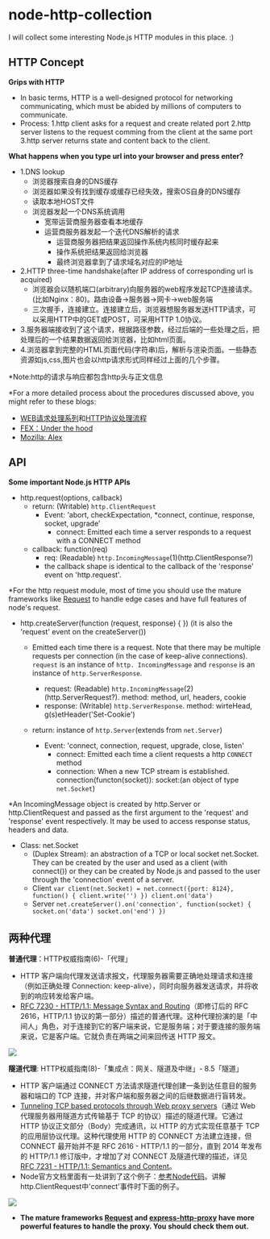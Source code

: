 # node-http-collection
I will collect some interesting Node.js HTTP modules in this place. :)


## HTTP Concept
**Grips with HTTP**
- In basic terms, HTTP is a well-designed protocol for networking communicating, which must be abided by millions of computers to communicate. 
- Process: 1.http client asks for a request and create related port 2.http server listens to the request comming from the client at the same port 3.http server returns state and content back to the client.

**What happens when you type url into your browser and press enter?**
- 1.DNS lookup
	- 浏览器搜索自身的DNS缓存
	- 浏览器如果没有找到缓存或缓存已经失效，搜索OS自身的DNS缓存
	- 读取本地HOST文件
	- 浏览器发起一个DNS系统调用
		- 宽带运营商服务器查看本地缓存
		- 运营商服务器发起一个迭代DNS解析的请求
			- 运营商服务器把结果返回操作系统内核同时缓存起来
			- 操作系统把结果返回给浏览器
			- 最终浏览器拿到了请求域名对应的IP地址
- 2.HTTP three-time handshake(after IP address of corresponding url is acquired)
	- 浏览器会以随机端口(arbitrary)向服务器的web程序发起TCP连接请求。(比如Nginx：80)。路由设备->服务器->网卡->web服务端
	- 三次握手，连接建立。连接建立后，浏览器想服务器发送HTTP请求，可以采用HTTP中的GET或POST，可采用HTTP 1.0协议。
- 3.服务器端接收到了这个请求，根据路径参数，经过后端的一些处理之后，把处理后的一个结果数据返回给浏览器，比如html页面。
- 4.浏览器拿到完整的HTML页面代码(字符串)后，解析与渲染页面。一些静态资源如js,css,图片也会以http请求形式同样经过上面的几个步骤。

*Note:http的请求与响应都包含http头与正文信息

*For a more detailed process about the procedures discussed above, you might refer to these blogs:
- [WEB请求处理系列](https://my.oschina.net/xianggao/blog/667621)和[HTTP协议处理流程](http://www.qixing318.com/article/the-http-protocol-handling-process.html)
- [FEX：Under the hood](http://fex.baidu.com/blog/2014/05/what-happen/)
- [Mozilla: Alex](https://github.com/alex/what-happens-when)

## API
**Some important Node.js HTTP APIs**

- http.request(options, callback)
	- return: (Writable) `http.ClientRequest`
		- Event: 'abort, checkExpectation, *connect, continue, response, socket, upgrade'
			- connect: Emitted each time a server responds to a request with a CONNECT method
	- callback: function(req)
		- req: (Readable) `http.IncomingMessage`(1)(http.ClientResponse?)
		- the callback shape is identical to the callback of the 'response' event on 'http.request'. 

*For the http request module, most of time you should use the mature frameworks like [Request](https://github.com/request/request) to handle edge cases and have full features of node's request.

- http.createServer(function (request, response) { })  (it is also the 'request' event on the createServer())
	- Emitted each time there is a request. Note that there may be multiple requests per connection (in the case of keep-alive connections). `request` is an instance of `http. IncomingMessage` and `response` is an instance of `http.ServerResponse`.
		- request: (Readable) `http.IncomingMessage`(2)(http.ServerRequest?). method: method, url, headers, cookie
		- response: (Writable) `http.ServerResponse`. method: wirteHead, g(s)etHeader('Set-Cookie')

	- return: instance of `http.Server`(extends from `net.Server`) 
		- Event: 'connect, connection, request, upgrade, close, listen'
			- connect: Emitted each time a client requests a http `CONNECT` method
			- connection: When a new TCP stream is established. connection(functon(socket)): socket:(an object of type `net.Socket`)


*An IncomingMessage object is created by http.Server or http.ClientRequest and passed as the first argument to the 'request' and 'response' event respectively. It may be used to access response status, headers and data.

- Class: net.Socket
	- (Duplex Stream): an abstraction of a TCP or local socket net.Socket.
They can be created by the user and used as a client (with connect()) or they can be created by Node.js and passed to the user through the 'connection' event of a server.
	- Client
	``
	var client(net.Socket) = net.connect({port: 8124}, function() {
		client.write('')
	})
	client.on('data')
	``
	- Server
	``
	net.createServer().on('connection', function(socket) {
		socket.on('data')
		socket.on('end')
	})
	``


## 两种代理
**普通代理**：HTTP权威指南(6)-「代理」

- HTTP 客户端向代理发送请求报文，代理服务器需要正确地处理请求和连接（例如正确处理 Connection: keep-alive），同时向服务器发送请求，并将收到的响应转发给客户端。
- [RFC 7230 - HTTP/1.1: Message Syntax and Routing](http://tools.ietf.org/html/rfc7230)（即修订后的 RFC 2616，HTTP/1.1 协议的第一部分）描述的普通代理。这种代理扮演的是「中间人」角色，对于连接到它的客户端来说，它是服务端；对于要连接的服务端来说，它是客户端。它就负责在两端之间来回传送 HTTP 报文。

![](https://st.imququ.com/i/webp/static/uploads/2015/11/web_proxy.png.webp)


**隧道代理**: HTTP权威指南(8)-「集成点：网关、隧道及中继」- 8.5「隧道」

- HTTP 客户端通过 CONNECT 方法请求隧道代理创建一条到达任意目的服务器和端口的 TCP 连接，并对客户端和服务器之间的后继数据进行盲转发。
- [Tunneling TCP based protocols through Web proxy servers](https://tools.ietf.org/html/draft-luotonen-web-proxy-tunneling-01)（通过 Web 代理服务器用隧道方式传输基于 TCP 的协议）描述的隧道代理。它通过 HTTP 协议正文部分（Body）完成通讯，以 HTTP 的方式实现任意基于 TCP 的应用层协议代理。这种代理使用 HTTP 的 CONNECT 方法建立连接，但 CONNECT 最开始并不是 RFC 2616 - HTTP/1.1 的一部分，直到 2014 年发布的 HTTP/1.1 修订版中，才增加了对 CONNECT 及隧道代理的描述，详见 [RFC 7231 - HTTP/1.1: Semantics and Content](https://tools.ietf.org/html/rfc7231#section-4.3.6)。
- Node官方文档里面有一处讲到了这个例子：[参考Node代码](https://nodejs.org/docs/latest-v5.x/api/http.html#http_event_connect)。讲解http.ClientRequest中'connect'事件时下面的例子。

![](https://st.imququ.com/i/webp/static/uploads/2015/11/web_tunnel.png.webp)


- **The mature frameworks [Request](https://github.com/request/request#proxies) and [express-http-proxy](https://github.com/villadora/express-http-proxy) have more powerful features to handle the proxy.  You should check them out.**



